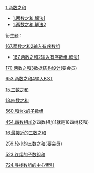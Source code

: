 

[1.两数之和](https://leetcode-cn.com/problems/two-sum/)
- [1.两数之和.解法1](https://leetcode-cn.com/submissions/detail/19501050/)
- [1.两数之和.解法2](https://leetcode-cn.com/submissions/detail/19501279/)

衍生题：

[167.两数之和2输入有序数组](https://leetcode-cn.com/problems/two-sum-ii-input-array-is-sorted/)
- [167.两数之和2输入有序数组.解法1](https://leetcode-cn.com/submissions/detail/19502460/)


[170.两数之和3数据结构设计](https://leetcode-cn.com/problems/two-sum-iii-data-structure-design/)(要会员)

[653.两数之和4输入BST](https://leetcode-cn.com/problems/two-sum-iv-input-is-a-bst/)

[15.三数之和](https://leetcode-cn.com/problems/3sum/)

[18.四数之和](https://leetcode-cn.com/problems/4sum/)

[560.和为k的子数组](https://leetcode-cn.com/problems/subarray-sum-equals-k/)

[454.四数相加2](https://leetcode-cn.com/problems/4sum-ii/)(四数相加1就是18四树枝和)

[16.最接近的三数之和](https://leetcode-cn.com/problems/3sum-closest/)

[259.较小的三数之和](https://leetcode-cn.com/problems/3sum-smaller/)(要会员)

[523.连续的子数组和](https://leetcode-cn.com/problems/continuous-subarray-sum/)

[724.寻找数组的中心索引](https://leetcode-cn.com/problems/find-pivot-index/)

